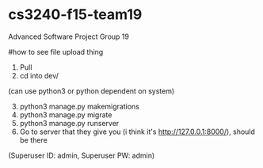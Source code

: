 # cs3240-f15-team19
Advanced Software Project Group 19

#how to see file upload thing
1. Pull
2. cd into dev/

(can use python3 or python dependent on system)

3. python3 manage.py makemigrations
4. python3 manage.py migrate
5. python3 manage.py runserver
6. Go to server that they give you (i think it's http://127.0.0.1:8000/), should be there

(Superuser ID: admin, Superuser PW: admin)
